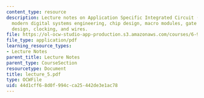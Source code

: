 ```yaml
---
content_type: resource
description: Lecture notes on Application Specific Integrated Circuit (ASIC) design,
  modern digital systems engineering, chip design, macro modules, gate arrays, cell
  design, clocking, and wires.
file: https://ol-ocw-studio-app-production.s3.amazonaws.com/courses/6-973-communication-system-design-spring-2006/44d1cff68d0f994cca25442de3e1ac78_lecture_5.pdf
file_type: application/pdf
learning_resource_types:
- Lecture Notes
parent_title: Lecture Notes
parent_type: CourseSection
resourcetype: Document
title: lecture_5.pdf
type: OCWFile
uid: 44d1cff6-8d0f-994c-ca25-442de3e1ac78
---
```

